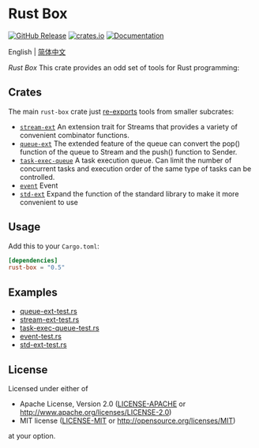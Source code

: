 # Rust Box

<a href="https://github.com/try-box/rust-box/releases"><img alt="GitHub Release" src="https://img.shields.io/github/release/try-box/rust-box?color=brightgreen" /></a>
<a href="https://crates.io/crates/rust-box"><img alt="crates.io" src="https://img.shields.io/crates/v/rust-box" /></a>
<a href="https://docs.rs/rust-box"><img alt="Documentation" src="https://docs.rs/rust-box/badge.svg" /></a>

English | [简体中文](./README-CN.md)

*Rust Box* This crate provides an odd set of tools for Rust programming:

## Crates

The main `rust-box` crate just [re-exports](src/lib.rs) tools from smaller subcrates:

* [`stream-ext`](https://github.com/try-box/rust-box/tree/main/stream-ext)
  An extension trait for Streams that provides a variety of convenient combinator functions.
* [`queue-ext`](https://github.com/try-box/rust-box/tree/main/queue-ext)
  The extended feature of the queue can convert the pop() function of the queue to Stream and the push() function to
  Sender.
* [`task-exec-queue`](https://github.com/try-box/rust-box/tree/main/task-exec-queue)
  A task execution queue. Can limit the number of concurrent tasks and execution order of the same type of tasks can be
  controlled.
* [`event`](https://github.com/try-box/rust-box/tree/main/event)
  Event
* [`std-ext`](https://github.com/try-box/rust-box/tree/main/std-ext)
  Expand the function of the standard library to make it more convenient to use


## Usage

Add this to your `Cargo.toml`:

```toml
[dependencies]
rust-box = "0.5"
```

## Examples

- [queue-ext-test.rs](https://github.com/try-box/rust-box/blob/main/examples/src/queue-ext-test.rs)
- [stream-ext-test.rs](https://github.com/try-box/rust-box/blob/main/examples/src/stream-ext-test.rs)
- [task-exec-queue-test.rs](https://github.com/try-box/rust-box/blob/main/examples/src/task-exec-queue-test.rs)
- [event-test.rs](https://github.com/try-box/rust-box/blob/main/examples/src/event-test.rs)
- [std-ext-test.rs](https://github.com/try-box/rust-box/blob/main/examples/src/std-ext-test.rs)

## License

Licensed under either of

* Apache License, Version 2.0 ([LICENSE-APACHE](LICENSE-APACHE) or http://www.apache.org/licenses/LICENSE-2.0)
* MIT license ([LICENSE-MIT](LICENSE-MIT) or http://opensource.org/licenses/MIT)

at your option.
